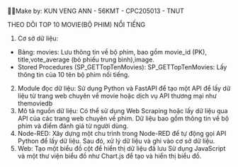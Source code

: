 👨‍💻Make by: KUN VENG ANN - 56KMT - CPC205013 - TNUT

THEO DÕI TOP 10 MOVIE(BỘ PHIM) NỔI TIẾNG
1. Cơ sở dữ liệu:
- Bảng:
    movies: Lưu thông tin về bộ phim, bao gồm movie_id (PK), title,vote_average (bỏ phiếu trung bình),image.
- Stored Procedures (SP_GETTopTenMovies):
    SP_GETTopTenMovies: Lấy thông tin của 10 tên bộ phim nối tiếng.
2. Module đọc dữ liệu:
    Sử dụng Python và FastAPI để tạo một API để lấy dữ liệu từ trang web chuyên về movie hoặc dịch vụ API thương mại như themoviedb
3. Mô tả nguồn dữ liệu:
Có thể sử dụng Web Scraping hoặc lấy dữ liệu qua API của các trang web chuyên về phim.
Dữ liệu bao gồm thông tin về bộ phim và điểm đánh giá từ người dùng.
4. Node-RED:
Xây dựng một chu trình trong Node-RED để tự động gọi API Python để lấy dữ liệu. Sau đó, xử lý dữ liệu và ghi vào cơ sở dữ liệu.
5. Web:
Tạo một biểu đồ cột để hiển thị dữ liệu đã lưu 
Sử dụng JavaScript và một thư viện biểu đồ như Chart.js để tạo và hiển thị biểu đồ.

